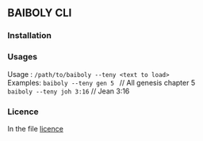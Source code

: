 ## BAIBOLY CLI

### Installation

### Usages

Usage :    `/path/to/baiboly --teny <text to load>`<br>
Examples:  `baiboly --teny gen 5 ` // All genesis chapter 5<br>
           `baiboly --teny joh 3:16` // Jean 3:16<br>

### Licence
In the file <a href="./licence" alt="licence">licence</a>